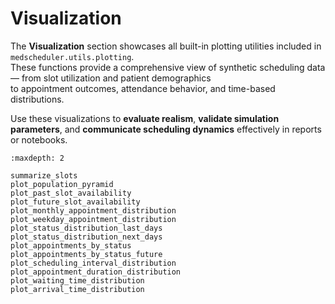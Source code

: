 # Visualization

The **Visualization** section showcases all built-in plotting utilities included in `medscheduler.utils.plotting`.  
These functions provide a comprehensive view of synthetic scheduling data — from slot utilization and patient demographics  
to appointment outcomes, attendance behavior, and time-based distributions.

Use these visualizations to **evaluate realism**, **validate simulation parameters**, and **communicate scheduling dynamics** effectively in reports or notebooks.

```{toctree}
:maxdepth: 2

summarize_slots
plot_population_pyramid
plot_past_slot_availability
plot_future_slot_availability
plot_monthly_appointment_distribution
plot_weekday_appointment_distribution
plot_status_distribution_last_days
plot_status_distribution_next_days
plot_appointments_by_status
plot_appointments_by_status_future
plot_scheduling_interval_distribution
plot_appointment_duration_distribution
plot_waiting_time_distribution
plot_arrival_time_distribution
```
